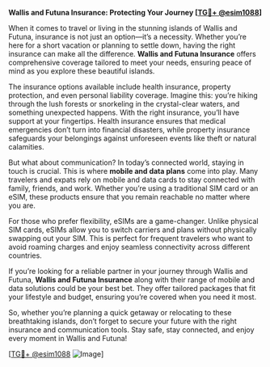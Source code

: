 **Wallis and Futuna Insurance: Protecting Your Journey [[TG💪+ @esim1088](https://t.me/s/esim1088)]**

When it comes to travel or living in the stunning islands of Wallis and Futuna, insurance is not just an option—it’s a necessity. Whether you’re here for a short vacation or planning to settle down, having the right insurance can make all the difference. **Wallis and Futuna Insurance** offers comprehensive coverage tailored to meet your needs, ensuring peace of mind as you explore these beautiful islands.

The insurance options available include health insurance, property protection, and even personal liability coverage. Imagine this: you’re hiking through the lush forests or snorkeling in the crystal-clear waters, and something unexpected happens. With the right insurance, you’ll have support at your fingertips. Health insurance ensures that medical emergencies don’t turn into financial disasters, while property insurance safeguards your belongings against unforeseen events like theft or natural calamities.

But what about communication? In today’s connected world, staying in touch is crucial. This is where **mobile and data plans** come into play. Many travelers and expats rely on mobile and data cards to stay connected with family, friends, and work. Whether you’re using a traditional SIM card or an eSIM, these products ensure that you remain reachable no matter where you are. 

For those who prefer flexibility, eSIMs are a game-changer. Unlike physical SIM cards, eSIMs allow you to switch carriers and plans without physically swapping out your SIM. This is perfect for frequent travelers who want to avoid roaming charges and enjoy seamless connectivity across different countries. 

If you’re looking for a reliable partner in your journey through Wallis and Futuna, **Wallis and Futuna Insurance** along with their range of mobile and data solutions could be your best bet. They offer tailored packages that fit your lifestyle and budget, ensuring you’re covered when you need it most.

So, whether you’re planning a quick getaway or relocating to these breathtaking islands, don’t forget to secure your future with the right insurance and communication tools. Stay safe, stay connected, and enjoy every moment in Wallis and Futuna!

[[TG💪+ @esim1088](https://t.me/s/esim1088) ![Image](https://i.postimg.cc/Y0z9fWf4/image.png)]